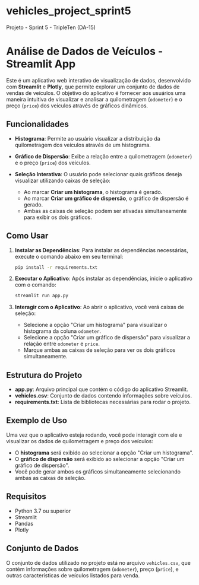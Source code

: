# vehicles_project_sprint5
Projeto - Sprint 5 - TripleTen (DA-15)

# Análise de Dados de Veículos - Streamlit App

Este é um aplicativo web interativo de visualização de dados, desenvolvido com **Streamlit** e **Plotly**, que permite explorar um conjunto de dados de vendas de veículos. O objetivo do aplicativo é fornecer aos usuários uma maneira intuitiva de visualizar e analisar a quilometragem (`odometer`) e o preço (`price`) dos veículos através de gráficos dinâmicos.

## Funcionalidades

- **Histograma**: Permite ao usuário visualizar a distribuição da quilometragem dos veículos através de um histograma.
  
- **Gráfico de Dispersão**: Exibe a relação entre a quilometragem (`odometer`) e o preço (`price`) dos veículos.

- **Seleção Interativa**: O usuário pode selecionar quais gráficos deseja visualizar utilizando caixas de seleção:
  - Ao marcar **Criar um histograma**, o histograma é gerado.
  - Ao marcar **Criar um gráfico de dispersão**, o gráfico de dispersão é gerado.
  - Ambas as caixas de seleção podem ser ativadas simultaneamente para exibir os dois gráficos.

## Como Usar

1. **Instalar as Dependências**: Para instalar as dependências necessárias, execute o comando abaixo em seu terminal:

   ```bash
   pip install -r requirements.txt
   ```

2. **Executar o Aplicativo**: Após instalar as dependências, inicie o aplicativo com o comando:

   ```bash
   streamlit run app.py
   ```

3. **Interagir com o Aplicativo**: Ao abrir o aplicativo, você verá caixas de seleção:
   - Selecione a opção "Criar um histograma" para visualizar o histograma da coluna `odometer`.
   - Selecione a opção "Criar um gráfico de dispersão" para visualizar a relação entre `odometer` e `price`.
   - Marque ambas as caixas de seleção para ver os dois gráficos simultaneamente.

## Estrutura do Projeto

- **app.py**: Arquivo principal que contém o código do aplicativo Streamlit.
- **vehicles.csv**: Conjunto de dados contendo informações sobre veículos.
- **requirements.txt**: Lista de bibliotecas necessárias para rodar o projeto.

## Exemplo de Uso

Uma vez que o aplicativo esteja rodando, você pode interagir com ele e visualizar os dados de quilometragem e preço dos veículos:

- O **histograma** será exibido ao selecionar a opção "Criar um histograma".
- O **gráfico de dispersão** será exibido ao selecionar a opção "Criar um gráfico de dispersão".
- Você pode gerar ambos os gráficos simultaneamente selecionando ambas as caixas de seleção.

## Requisitos

- Python 3.7 ou superior
- Streamlit
- Pandas
- Plotly

## Conjunto de Dados

O conjunto de dados utilizado no projeto está no arquivo `vehicles.csv`, que contém informações sobre quilometragem (`odometer`), preço (`price`), e outras características de veículos listados para venda.